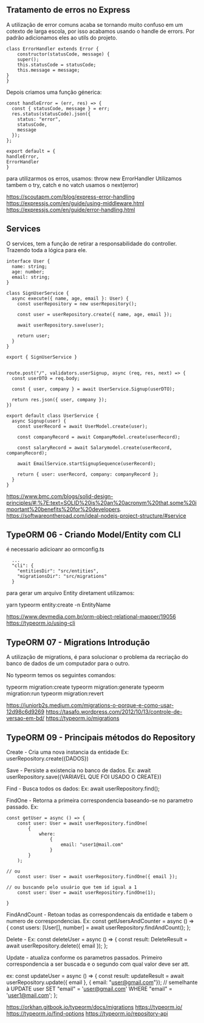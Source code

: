 ## Tratamento de erros no Express

A utilização de error comuns acaba se tornando muito confuso em um cotexto de larga escola, por isso acabamos usando o handle de errors. Por padrão adicionamos eles ao utils do projeto.

    class ErrorHandler extends Error {
        constructor(statusCode, message) {
        super();
        this.statusCode = statusCode;
        this.message = message;
    }
    }

Depois criamos uma função génerica:

    const handleError = (err, res) => {
      const { statusCode, message } = err;
      res.status(statusCode).json({
        status: "error",
        statusCode,
        message
      });
    };

    export default = {
    handleError,
    ErrorHandler
    }

para utilizarmos os erros, usamos:
throw new ErrorHandler
Utilizamos tambem o try, catch e no vatch usamos o next(error)

https://scoutapm.com/blog/express-error-handling
https://expressjs.com/en/guide/using-middleware.html
https://expressjs.com/en/guide/error-handling.html

## Services

O services, tem a função de retirar a responsabilidade do controller. Trazendo toda a lógica para ele.

    interface User {
      name: string;
      age: number;
      email: string;
    }

    class SignUserService {
      async execute({ name, age, email }: User) {
        const userRepository = new userRepository();

        const user = userRepository.create({ name, age, email });

        await userRepository.save(user);

        return user;
      }
    }

    export { SignUserService }


    route.post("/", validators.userSignup, async (req, res, next) => {
      const userDTO = req.body;

      const { user, company } = await UserService.Signup(userDTO);

      return res.json({ user, company });
    })

    export default class UserService {
      async Signup(user) {
        const userRecord = await UserModel.create(user);

        const companyRecord = await CompanyModel.create(userRecord);

        const salaryRecord = await Salarymodel.create(userRecord, companyRecord);

        await EmailService.startSignupSequence(userRecord);

        return { user: userRecord, company: companyRecord };
      }
    }

https://www.bmc.com/blogs/solid-design-principles/#:%7E:text=SOLID%20is%20an%20acronym%20that,some%20important%20benefits%20for%20developers.
https://softwareontheroad.com/ideal-nodejs-project-structure/#service

## TypeORM 06 - Criando Model/Entity com CLI

é necessario adicioanr ao ormconfig.ts

      ...
      "cli": {
        "entitiesDir": "src/entities",
        "migrationsDir": "src/migrations"
      }

para gerar um arquivo Entity diretament utilizamos:

yarn typeorm entity:create -n EntityName

https://www.devmedia.com.br/orm-object-relational-mapper/19056
https://typeorm.io/using-cli

## TypeORM 07 - Migrations Introdução

A utilização de migrations, é para solucionar o problema da recriação do banco de dados de um computador para o outro.

No typeorm temos os seguintes comandos:

typeorm migration:create
typeorm migration:generate
typeorm migration:run
typeorm migration:revert

https://juniorb2s.medium.com/migrations-o-porque-e-como-usar-12d98c6d9269
https://tasafo.wordpress.com/2012/10/13/controle-de-versao-em-bd/
https://typeorm.io/migrations

## TypeORM 09 - Principais métodos do Repository

Create - Cria uma nova instancia da entidade
Ex: userRepository.create({DADOS})

Save - Persiste a existencia no banco de dados.
Ex: await userRepository.save({VARIAVEL QUE FOI USADO O CREATE})

Find - Busca todos os dados:
Ex: await userRepository.find();

FindOne - Retorna a primeira correspondencia baseando-se no parametro passado.
Ex:

    const getUser = async () => {
        const user: User = await userRepository.findOne(
            {
                where:
                    {
                        email: "user1@mail.com"
                    }
            }
        );

    // ou
        const user: User = await userRepository.findOne({ email });

    // ou buscando pelo usuário que tem id igual a 1
        const user: User = await userRepository.findOne(1);

    }

FindAndCount - Retoan todas as correspondencais da entidade e tabem o numero de correspondencias.
Ex:
const getUsersAndCounter = async () => {
const users: [User[], number] = await userRepository.findAndCount();
};

Delete -
Ex:
const deleteUser = async () => {
const result: DeleteResult = await userRepository.delete({ email });
};

Update - atualiza conforme os parametros passados.
Primeiro correspondencia a ser buscada e o segundo com qual valor deve ser att.

ex:
const updateUser = async () => {
const result: updateResult = await userRepository.update({ email }, { email: "user@gmail.com"});
// semelhante à UPDATE user SET "email" = 'user@gmail.com' WHERE "email" = 'user1@mail.com';
};


https://orkhan.gitbook.io/typeorm/docs/migrations
https://typeorm.io/
https://typeorm.io/find-options
https://typeorm.io/repository-api